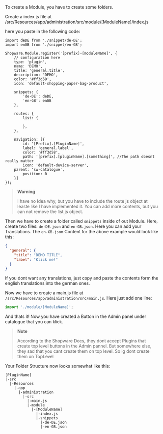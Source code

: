 To create a Module, you have to create some folders.

Create a index.js file at /src/Resources/app/administration/src/module/[ModuleName]/index.js

here you paste in the following code:

```
import deDE from './snippet/de-DE';
import enGB from './snippet/en-GB';

Shopware.Module.register('[prefix]-[moduleName]', {
    // configuration here
	type: 'plugin',
    name: 'DEMO',
    title: 'general.title',
    description: 'DEMO',
    color: '#ff3d58',
    icon: 'default-shopping-paper-bag-product',

	snippets: {
        'de-DE': deDE,
        'en-GB': enGB
    },

	routes: {
        list: {

        },
    },

	navigation: [{
		id: '[Prefix].[PluginName]',
		label: 'general.label',
		color: '#ff3d58',
		path: '[prefix].[pluginName].[something]', //The path doesnt really matter
		icon: 'default-device-server',
    parent: 'sw-catalogue',
		position: 0
	}]
});
```

> __Warning__
> 
> I have no Idea why, but you have to include the route js object at leaste like I have implemented it. You can add more contents, but you can not remove the list js object.

Then we have to create a folder called `snippets` inside of out Module. Here, create two files: `de-DE.json` and `en-GB.json`. Here you can add your Translations. The `en-GB.json` Content for the above example would look like this:
```json
{
  "general": {
    "title": "DEMO TITLE",
    "label": "Klick me!"
  }
}
```

If you dont want any translations, just copy and paste the contents form the english translations into the german ones. 

Now we have to create a main.js file at `/src/Resources/app/administration/src/main.js`. Here just add one line:
```js
import './module/[ModuleName]';
``` 

And thats it! Now you have created a Button in the Admin panel under catalogue that you can klick.

> __Note__
>
> According to the Shopware Docs, they dont accept Plugins that create top level buttons in the Admin pannel. But somewhere else, they sad that you cant create them on top level. So ig dont create them on TopLevel

Your Folder Structure now looks somewhat like this:
```
[PluginName]
|-src
  |-Resources
    |-app
      |-administration
        |-src
          |-main.js
          |-module
            |-[ModuleName]
              |-index.js
              |-snippets
                |-de-DE.json
                |-en-GB.json
```

